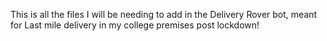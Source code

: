 This is all the files I will be needing to add in the Delivery Rover bot, meant for Last mile delivery in my college premises post lockdown!
